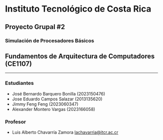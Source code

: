 # Instituto Tecnológico de Costa Rica

## Proyecto Grupal #2

### Simulación de Procesadores Básicos

## Fundamentos de Arquitectura de Computadores (CE1107)

---

### Estudiantes

- José Bernardo Barquero Bonilla (2023150476)
- Jose Eduardo Campos Salazar (2013135620)
- Jimmy Feng Feng (2023060347)
- Alexander Montero Vargas (2023166058)

### Profesor

- Luis Alberto Chavarría Zamora <lachavarria@itcr.ac.cr>
